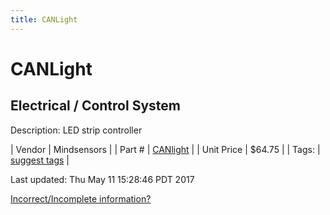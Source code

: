 ```yaml
---
title: CANLight
---
```


# CANLight
## Electrical / Control System
Description: 	LED strip controller 

| Vendor | Mindsensors | 
| Part # | [CANlight](http://www.mindsensors.com/frc/181-canlight-led-strip-controller-kit-for-frc-robots) | 
| Unit Price | $64.75 | 
| Tags: | [suggest tags](https://docs.google.com/forms/d/e/1FAIpQLSeWyY8v3RgOty-MyWmh9U0iivNYN_molChYyS-0U-o-kOAv_g/viewform) | 

Last updated: Thu May 11 15:28:46 PDT 2017

 [Incorrect/Incomplete information?](https://docs.google.com/forms/d/e/1FAIpQLSeWyY8v3RgOty-MyWmh9U0iivNYN_molChYyS-0U-o-kOAv_g/viewform)